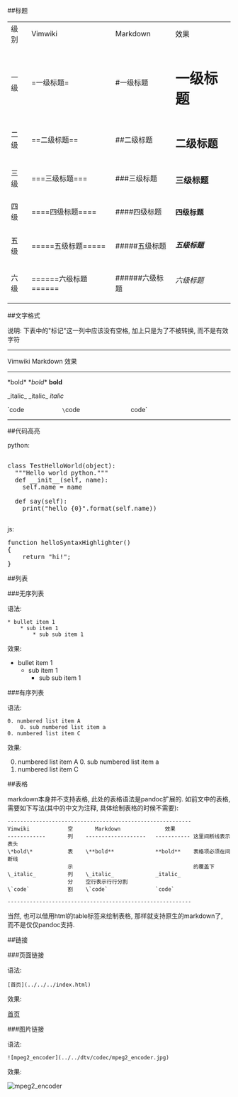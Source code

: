 <!---title:vimwiki与markdown语法速查-->
<!---keywords:语法,markdown,vimwiki,使用-->
<!---date:2013-05-30-->
##标题 

<table>
    <tr>
        <td> 级别 </td>
        <td> Vimwiki </td>
        <td> Markdown </td>
        <td> 效果 </td>
    </tr>
    <tr>
        <td> 一级 </td>
        <td> =一级标题= </td>
        <td> #一级标题 </td>
        <td><h1> 一级标题 </h1></td>
    </tr>
    <tr>
        <td> 二级 </td>
        <td> ==二级标题== </td>
        <td> ##二级标题 </td>
        <td><h2> 二级标题 </h2></td>
    </tr>
    <tr>
        <td> 三级 </td>
        <td> ===三级标题=== </td>
        <td> ###三级标题 </td>
        <td><h3> 三级标题 </h3></td>
    </tr>
    <tr>
        <td> 四级 </td>
        <td> ====四级标题==== </td>
        <td> ####四级标题 </td>
        <td><h4> 四级标题 </h4></td>
    </tr>
    <tr>
        <td> 五级 </td>
        <td> =====五级标题===== </td>
        <td> #####五级标题 </td>
        <td><h5> 五级标题 </h5></td>
    </tr>
    <tr>
        <td> 六级 </td>
        <td> ======六级标题====== </td>
        <td> ######六级标题 </td>
        <td><h6> 六级标题 </h6></td>
    </tr>
</table>


##文字格式 

说明: 下表中的"标记"这一列中应该没有空格, 加上只是为了不被转换, 而不是有效字符


----------------------------------------------------
Vimwiki           Markdown              效果
------------   -------------------     -------------
\*bold\*         \**bold**                **bold**

\_italic_          \_italic_              _italic_

\`code`            \`code`                `code`

----------------------------------------------------


##代码高亮

python:
<pre class="brush: python">

class TestHelloWorld(object):
  """Hello world python."""
  def __init__(self, name):
    self.name = name

  def say(self):
    print("hello {0}".format(self.name))

</pre> 

js:
<pre  class="brush: js;">
function helloSyntaxHighlighter()
{
	return "hi!";
}
</pre>


##列表 

###无序列表

语法:

    * bullet item 1
        * sub item 1
            * sub sub item 1

效果:

* bullet item 1
    * sub item 1
        * sub sub item 1



###有序列表

语法:

    0. numbered list item A
        0. sub numbered list item a
    0. numbered list item C

效果:

0. numbered list item A
    0. sub numbered list item a
0. numbered list item C




##表格 

markdown本身并不支持表格, 此处的表格语法是pandoc扩展的. 如前文中的表格, 需要如下写法(其中的中文为注释, 具体绘制表格的时候不需要):


    ----------------------------------------------------------
    Vimwiki            空       Markdown              效果
    ------------       列    -------------------   ----------- 这里间断线表示表头
    \*bold\*           表    \**bold**             **bold**    表格项必须在间断线
                       示                                      的覆盖下
    \_italic_          列    \_italic_             _italic_
                       分    空行表示行行分割
    \`code`            割    \`code`               `code`

    ----------------------------------------------------------

当然, 也可以借用html的table标签来绘制表格, 那样就支持原生的markdown了, 而不是仅仅pandoc支持.



##链接 

###页面链接

语法:

    [首页](../../../index.html)

效果:

[首页](../../../index.html)

###图片链接

语法:

    ![mpeg2_encoder](../../dtv/codec/mpeg2_encoder.jpg)

效果:

![mpeg2_encoder](../../dtv/codec/mpeg2_encoder.jpg)

<!-- vim:set tw=0:-->
